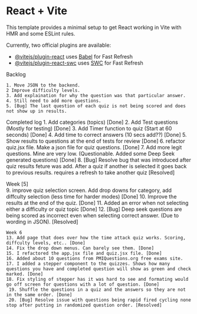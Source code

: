 # React + Vite

This template provides a minimal setup to get React working in Vite with HMR and some ESLint rules.

Currently, two official plugins are available:

- [@vitejs/plugin-react](https://github.com/vitejs/vite-plugin-react/blob/main/packages/plugin-react/README.md) uses [Babel](https://babeljs.io/) for Fast Refresh
- [@vitejs/plugin-react-swc](https://github.com/vitejs/vite-plugin-react-swc) uses [SWC](https://swc.rs/) for Fast Refresh





Backlog

    1. Move JSON to the backend.
    2 Improve difficulty levels.
    3. Add explaination for why the question was that particular answer.
    4. Still need to add more questions.
    5. [Bug] The last question of each quiz is not being scored and does not show up in results.
    

    



Completed log
    1. Add categories (topics) [Done]
    2. Add Test questions (Mostly for testing) [Done]
    3. Add Timer function to quiz (Start at 60 seconds) [Done]
    4. Add time to correct answers (10 secs add??) [Done]
    5. Show results to questions at the end of tests for review [Done]
    6. refactor quiz.jsx file. Make a json file for quiz questions. [Done]
    7. Add more legit questions. Mine are very low. (Questionable. Added some Deep Seek generated questions) [Done]
    8. [Bug] Resolve bug that was introduced after quiz results feture was add. After a quiz if another is selected it goes back to previous results. requires a refresh to take another quiz [Resolved]

  Week [5]  
    9. improve quiz selection screen. Add drop downs for category, add diffculty selection (less time for harder modes) [Done]
    10. Improve the results at the end of the quiz. [Done]
    11. Added an error when not selecting either a difficulty or quiz topic [Done]
    12. [Bug] Deep seek questions are being scored as incorrect even when selecting correct answer. (Due to wording in JSON). [Resolved]

    Week 6
    13. Add page that does over how the time attack quiz works. Scoring, diffculty levels, etc.. [Done]
    14. Fix the drop down menus. Can barely see them. [Done]
    15. I refactored the app.jsx file and quiz.jsx file. [Done]
    16. Added about 10 questions from PMIQuestions.org free exams site.
    17. I added a stepper component to the quizzes. Shows how many questions you have and completed question will show as green and check marked. [Done]
    18. Fix styling of stepper has it was hard to see and formating would go off screen for questions with a lot of question. [Done]
     19. Shuffle the questions in a quiz and the answers so they are not in the same order. [Done]
     20. [Bug] Resolve issue with questions being rapid fired cycling none stop after putting in randomized question order. [Resolved]



    
